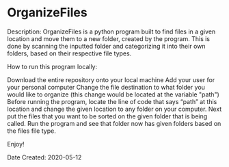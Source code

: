 # OrganizeFiles
Description: OrganizeFiles is a python program built to find files in a given location and move them to a new folder, created by the program. This is done by scanning the inputted folder and categorizing it into their own folders, based on their respective file types.   

How to run this program locally: 

Download the entire repository onto your local machine 
Add your user for your personal computer
Change the file destination to what folder you would like to organize (this change would be located at the variable "path")
Before running the program, locate the line of code that says “path” at this location and change the given location to any folder on your computer.
Next put the files that you want to be sorted on the given folder that is being called. 
Run the program and see that folder now has given folders based on the files file type.

Enjoy!

Date Created: 2020-05-12
